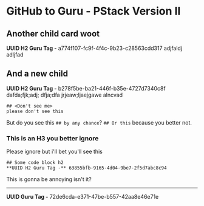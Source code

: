 # GitHub to Guru - PStack Version II

## Another child card woot
**UUID H2 Guru Tag -** a774f107-fc9f-4f4c-9b23-c28563cdd317
adjfaldj adljfad

## And a new child
**UUID H2 Guru Tag -** b278f5be-ba21-446f-b35e-4727d7340c8f
dafda;fjk;adj;
dfja;dfa
jrjeaw;ljaejgawe
alncvad
```
## <Don't see me>
please don't see this
```
But do you see this `## by any chance`?
`## Or this` because you better not.

### This is an H3 you better ignore
Please ignore
but i'll bet you'll see this
```
## Some code block h2
**UUID H2 Guru Tag -** 63855bfb-9165-4d04-9be7-2f5d7abc8c94
```

This is gonna be annoying isn't it?
***
**UUID Guru Tag -** 72de6cda-e371-47be-b557-42aa8e46e71e